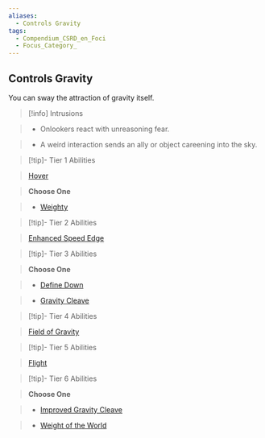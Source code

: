 ```yaml
---
aliases:
  - Controls Gravity
tags:
  - Compendium_CSRD_en_Foci
  - Focus_Category_
---
```

  
    
## Controls Gravity    
You can sway the attraction of gravity itself.    
  
>[!info] Intrusions    
>- Onlookers react with unreasoning fear.    
>- A weird interaction sends an ally or object careening into the sky.    
  
  
>[!tip]- Tier 1 Abilities    
> [Hover](Hover.md)    
> **Choose One**    
>- [Weighty](Weighty.md)    
  
  
>[!tip]- Tier 2 Abilities    
> [Enhanced Speed Edge](Enhanced-Speed-Edge.md)    
  
  
>[!tip]- Tier 3 Abilities    
> **Choose One**    
>- [Define Down](Define-Down.md)    
>- [Gravity Cleave](Gravity-Cleave.md)    
  
  
>[!tip]- Tier 4 Abilities    
> [Field of Gravity](Field-of-Gravity.md)    
  
  
>[!tip]- Tier 5 Abilities    
> [Flight](Flight.md)    
  
  
>[!tip]- Tier 6 Abilities    
> **Choose One**    
>- [Improved Gravity Cleave](Improved-Gravity-Cleave.md)    
>- [Weight of the World](Weight-of-the-World.md)
